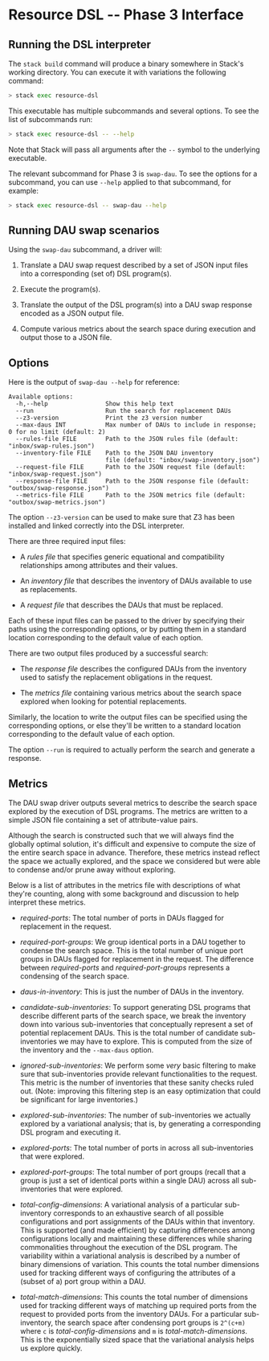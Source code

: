 # Resource DSL -- Phase 3 Interface

## Running the DSL interpreter

The `stack build` command will produce a binary somewhere in Stack's working
directory. You can execute it with variations the following command:

```bash
> stack exec resource-dsl
```

This executable has multiple subcommands and several options. To see the list
of subcommands run:

```bash
> stack exec resource-dsl -- --help
```

Note that Stack will pass all arguments after the `--` symbol to the underlying
executable.

The relevant subcommand for Phase 3 is `swap-dau`. To see the options for a
subcommand, you can use `--help` applied to that subcommand, for example:

```bash
> stack exec resource-dsl -- swap-dau --help
```


## Running DAU swap scenarios

Using the `swap-dau` subcommand, a driver will:

 1. Translate a DAU swap request described by a set of JSON input files into a
    corresponding (set of) DSL program(s).
 
 2. Execute the program(s).
 
 3. Translate the output of the DSL program(s) into a DAU swap response encoded
    as a JSON output file.
 
 4. Compute various metrics about the search space during execution and output
    those to a JSON file.


## Options

Here is the output of `swap-dau --help` for reference:

```
Available options:
  -h,--help                Show this help text
  --run                    Run the search for replacement DAUs
  --z3-version             Print the z3 version number
  --max-daus INT           Max number of DAUs to include in response; 0 for no limit (default: 2)
  --rules-file FILE        Path to the JSON rules file (default: "inbox/swap-rules.json")
  --inventory-file FILE    Path to the JSON DAU inventory
                           file (default: "inbox/swap-inventory.json")
  --request-file FILE      Path to the JSON request file (default: "inbox/swap-request.json")
  --response-file FILE     Path to the JSON response file (default: "outbox/swap-response.json")
  --metrics-file FILE      Path to the JSON metrics file (default: "outbox/swap-metrics.json")
```

The option `--z3-version` can be used to make sure that Z3 has been installed
and linked correctly into the DSL interpreter.

There are three required input files:

 * A *rules file* that specifies generic equational and compatibility
   relationships among attributes and their values.
 
 * An *inventory file* that describes the inventory of DAUs available to use as
   replacements.
 
 * A *request file* that describes the DAUs that must be replaced.

Each of these input files can be passed to the driver by specifying their paths
using the corresponding options, or by putting them in a standard location
corresponding to the default value of each option.

There are two output files produced by a successful search:

 * The *response file* describes the configured DAUs from the inventory used to
   satisfy the replacement obligations in the request.
 
 * The *metrics file* containing various metrics about the search space
   explored when looking for potential replacements.

Similarly, the location to write the output files can be specified using the
corresponding options, or else they'll be written to a standard location
corresponding to the default value of each option.

The option `--run` is required to actually perform the search and generate a
response.


## Metrics

The DAU swap driver outputs several metrics to describe the search space
explored by the execution of DSL programs. The metrics are written to a simple
JSON file containing a set of attribute-value pairs.

Although the search is constructed such that we will always find the globally
optimal solution, it's difficult and expensive to compute the size of the
entire search space in advance. Therefore, these metrics instead reflect the
space we actually explored, and the space we considered but were able to
condense and/or prune away without exploring. 

Below is a list of attributes in the metrics file with descriptions of what
they're counting, along with some background and discussion to help interpret
these metrics.

 * *required-ports*: The total number of ports in DAUs flagged for replacement
   in the request.
 
 * *required-port-groups*: We group identical ports in a DAU together to
   condense the search space. This is the total number of unique port groups in
   DAUs flagged for replacement in the request. The difference between
   *required-ports* and *required-port-groups* represents a condensing of the
   search space.
 
 * *daus-in-inventory*: This is just the number of DAUs in the inventory.
 
 * *candidate-sub-inventories*: To support generating DSL programs that
   describe different parts of the search space, we break the inventory down
   into various sub-inventories that conceptually represent a set of potential
   replacement DAUs. This is the total number of candidate sub-inventories we
   may have to explore. This is computed from the size of the inventory and the
   `--max-daus` option.
 
 * *ignored-sub-inventories*: We perform some *very* basic filtering to make
   sure that sub-inventories provide relevant functionalities to the request.
   This metric is the number of inventories that these sanity checks ruled out.
   (Note: improving this filtering step is an easy optimization that could be
   significant for large inventories.)
 
 * *explored-sub-inventories*: The number of sub-inventories we actually
   explored by a variational analysis; that is, by generating a corresponding
   DSL program and executing it.
 
 * *explored-ports*: The total number of ports in across all sub-inventories
   that were explored.
 
 * *explored-port-groups*: The total number of port groups (recall that a group
   is just a set of identical ports within a single DAU) across all
   sub-inventories that were explored.
 
 * *total-config-dimensions*: A variational analysis of a particular
   sub-inventory corresponds to an exhaustive search of all possible
   configurations and port assignments of the DAUs within that inventory. This
   is supported (and made efficient) by capturing differences among
   configurations locally and maintaining these differences while sharing
   commonalities throughout the execution of the DSL program. The variability
   within a variational analysis is described by a number of binary dimensions
   of variation. This counts the total number dimensions used for tracking
   different ways of configuring the attributes of a (subset of a) port group
   within a DAU.
   
 * *total-match-dimensions*: This counts the total number of dimensions used
   for tracking different ways of matching up required ports from the request
   to provided ports from the inventory DAUs. For a particular sub-inventory,
   the search space after condensing port groups is `2^(c+m)` where `c` is
   *total-config-dimensions* and `m` is *total-match-dimensions*. This is the
   exponentially sized space that the variational analysis helps us explore
   quickly.
